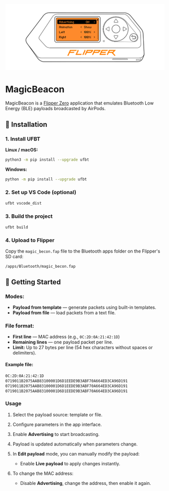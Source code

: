 ![](./.assets/preview.png)

# MagicBeacon

MagicBeacon is a [Flipper Zero](https://flipperzero.one) application that emulates Bluetooth Low Energy (BLE) payloads broadcasted by AirPods.

## 💾 Installation

### 1. Install UFBT

**Linux / macOS:**

```bash
python3 -m pip install --upgrade ufbt
```

**Windows:**

```bash
python -m pip install --upgrade ufbt
```

### 2. Set up VS Code (optional)

```bash
ufbt vscode_dist
```

### 3. Build the project

```bash
ufbt build
```

### 4. Upload to Flipper

Copy the `magic_becon.fap` file to the Bluetooth apps folder on the Flipper's SD card:

```
/apps/Bluetooth/magic_becon.fap
```

## 🚀 Getting Started

### Modes:

* **Payload from template** — generate packets using built-in templates.
* **Payload from file** — load packets from a text file.

### File format:

* **First line** — MAC address (e.g., `0C:2D:0A:21:42:1D`)
* **Remaining lines** — one payload packet per line.
* **Limit:** Up to 27 bytes per line (54 hex characters without spaces or delimiters).

#### Example file:

```
0C:2D:0A:21:42:1D
0719011B2075AAB83100001D6D1EEDE9B3ABF70A664ED3CA96D191
0719011B2075AAB83100001D6D1EEDE9B3ABF70A664ED3CA96D191
0719011B2075AAB83100001D6D1EEDE9B3ABF70A664ED3CA96D191
```

### Usage

1. Select the payload source: template or file.
2. Configure parameters in the app interface.
3. Enable **Advertising** to start broadcasting.
4. Payload is updated automatically when parameters change.
5. In **Edit payload** mode, you can manually modify the payload:

   * Enable **Live payload** to apply changes instantly.
6. To change the MAC address:

   * Disable **Advertising**, change the address, then enable it again.
